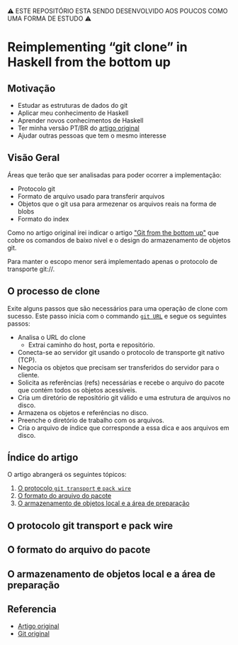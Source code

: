 :warning: ESTE REPOSITÓRIO ESTA SENDO DESENVOLVIDO AOS POUCOS COMO UMA FORMA DE ESTUDO :warning:
# Reimplementing “git clone” in Haskell from the bottom up
## Motivação
* Estudar as estruturas de dados do git
* Aplicar meu conhecimento de Haskell
* Aprender novos conhecimentos de Haskell
* Ter minha versão PT/BR do [artigo original](http://stefan.saasen.me/articles/git-clone-in-haskell-from-the-bottom-up/)
* Ajudar outras pessoas que tem o mesmo interesse
## Visão Geral
Áreas que terão que ser analisadas para poder ocorrer a implementação:
* Protocolo git
* Formato de arquivo usado para transferir arquivos
* Objetos que o git usa para armezenar os arquivos reais na forma de blobs
* Formato do index

Como no artigo original irei indicar o artigo ["Git from the bottom up"](http://ftp.newartisans.com/pub/git.from.bottom.up.pdf) que cobre os comandos de baixo nível e o design do armazenamento de objetos git.

Para manter o escopo menor será implementado apenas o protocolo de transporte git://.

## O processo de clone
Exite alguns passos que são necessários para uma operação de clone com sucesso. Este passo inicia
com o commando [`git URL`](https://mirrors.edge.kernel.org/pub/software/scm/git/docs/git-clone.html) e segue os seguintes passos:

* Analisa o URL do clone
  * Extrai caminho do host, porta e repositório.
* Conecta-se ao servidor git usando o protocolo de transporte git nativo (TCP).
* Negocia os objetos que precisam ser transferidos do servidor para o cliente.
* Solicita as referências (refs) necessárias e recebe o arquivo do pacote que contém todos os objetos acessíveis.
* Cria um diretório de repositório git válido e uma estrutura de arquivos no disco.
* Armazena os objetos e referências no disco.
* Preenche o diretório de trabalho com os arquivos.
* Cria o arquivo de índice que corresponde a essa dica e aos arquivos em disco.

## Índice do artigo
O artigo abrangerá os seguintes tópicos:

1. [O protocolo `git transport` e `pack wire`](#topico1)
2. [O formato do arquivo do pacote](#topico2)
3. [O armazenamento de objetos local e a área de preparação](#topico3)

## O protocolo git transport e pack wire <a name="topico1"></a>
## O formato do arquivo do pacote <a name="topico2"></a>
## O armazenamento de objetos local e a área de preparação <a name="topico3"></a>

## Referencia
* [Artigo original](http://stefan.saasen.me/articles/git-clone-in-haskell-from-the-bottom-up/)
* [Git original](git-in-haskell-from-the-bottom-up)

